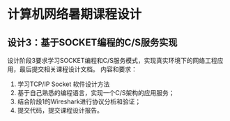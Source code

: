 # 计算机网络暑期课程设计

## 设计3：基于SOCKET编程的C/S服务实现

设计阶段3要求学习SOCKET编程和C/S服务模式，实现真实环境下的网络工程应用，最后提交相关课程设计文档。
内容和要求：

1. 学习TCP/IP Socket 软件设计方法
2. 基于自己熟悉的编程语言，实现一个C/S架构的应用服务；
3. 结合阶段1的Wireshark进行协议分析和验证；
4. 提交代码，提交课程设计报告。
